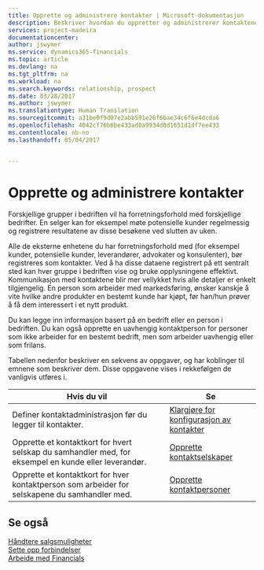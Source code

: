 ```yaml
---
title: Opprette og administrere kontakter | Microsoft-dokumentasjon
description: Beskriver hvordan du oppretter og administrerer kontaktene i Financials.
services: project-madeira
documentationcenter: 
author: jswymer
ms.service: dynamics365-financials
ms.topic: article
ms.devlang: na
ms.tgt_pltfrm: na
ms.workload: na
ms.search.keywords: relationship, prospect
ms.date: 03/28/2017
ms.author: jswymer
ms.translationtype: Human Translation
ms.sourcegitcommit: a31be0f9d07e2abb591e26f6bae34c6f6e4dcda6
ms.openlocfilehash: 4042cf76b6be433ad0a9934d0d1651d1df7ee433
ms.contentlocale: nb-no
ms.lasthandoff: 05/04/2017


---
```

# <a name="creating-and-managing-contacts"></a>Opprette og administrere kontakter
Forskjellige grupper i bedriften vil ha forretningsforhold med forskjellige bedrifter. En selger kan for eksempel møte potensielle kunder regelmessig og registrere resultatene av disse besøkene ved slutten av uken.

Alle de eksterne enhetene du har forretningsforhold med (for eksempel kunder, potensielle kunder, leverandører, advokater og konsulenter), bør registreres som kontakter. Ved å ha disse dataene registrert på ett sentralt sted kan hver gruppe i bedriften vise og bruke opplysningene effektivt. Kommunikasjon med kontaktene blir mer vellykket hvis alle detaljer er enkelt tilgjengelig. En person som arbeider med markedsføring, ønsker kanskje å vite hvilke andre produkter en bestemt kunde har kjøpt, før han/hun prøver å få dem interessert i et nytt produkt.

Du kan legge inn informasjon basert på en bedrift eller en person i bedriften. Du kan også opprette en uavhengig kontaktperson for personer som ikke arbeider for en bestemt bedrift, men som arbeider uavhengig eller som frilans.

Tabellen nedenfor beskriver en sekvens av oppgaver, og har koblinger til emnene som beskriver dem. Disse oppgavene vises i rekkefølgen de vanligvis utføres i.

| Hvis du vil | Se |
| --- | --- |
| Definer kontaktadministrasjon før du legger til kontakter. |[Klargjøre for konfigurasjon av kontakter](marketing-setup-contacts.md) |
| Opprette et kontaktkort for hvert selskap du samhandler med, for eksempel en kunde eller leverandør. |[Opprette kontaktselskaper](marketing-create-contact-companies.md) |
| Opprette et kontaktkort for hver kontaktperson som arbeider for selskapene du samhandler med. |[Opprette kontaktpersoner](marketing-create-contact-persons.md) |

## <a name="see-also"></a>Se også
[Håndtere salgsmuligheter](marketing-manage-sales-opportunities.md)  
[Sette opp forbindelser](marketing-setup-marketing.md)  
[Arbeide med Financials](ui-work-product.md)  

